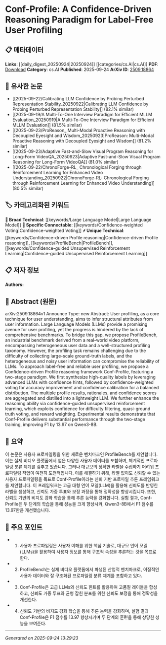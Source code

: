 <!-- KEYWORD_LINKING_METADATA:
{
  "processed_timestamp": "2025-09-24T13:29:23.944421",
  "vocabulary_version": "1.0",
  "selected_keywords": [
    "Large Language Model",
    "Confidence-driven Profile reasoning",
    "ProfileBench",
    "Confidence-weighted Voting",
    "Confidence-guided Unsupervised Reinforcement Learning"
  ],
  "rejected_keywords": [],
  "similarity_scores": {
    "Large Language Model": 0.85,
    "Confidence-driven Profile reasoning": 0.78,
    "ProfileBench": 0.72,
    "Confidence-weighted Voting": 0.8,
    "Confidence-guided Unsupervised Reinforcement Learning": 0.75
  },
  "extraction_method": "AI_prompt_based",
  "budget_applied": true,
  "candidates_json": {
    "candidates": [
      {
        "surface": "Large Language Models",
        "canonical": "Large Language Model",
        "aliases": [
          "LLM"
        ],
        "category": "broad_technical",
        "rationale": "Large Language Models are central to the proposed framework and connect with various NLP tasks.",
        "novelty_score": 0.45,
        "connectivity_score": 0.88,
        "specificity_score": 0.65,
        "link_intent_score": 0.85
      },
      {
        "surface": "Confidence-driven Profile reasoning",
        "canonical": "Confidence-driven Profile reasoning",
        "aliases": [
          "Conf-Profile"
        ],
        "category": "unique_technical",
        "rationale": "This is a novel framework introduced in the paper, crucial for understanding the proposed profiling method.",
        "novelty_score": 0.75,
        "connectivity_score": 0.68,
        "specificity_score": 0.85,
        "link_intent_score": 0.78
      },
      {
        "surface": "ProfileBench",
        "canonical": "ProfileBench",
        "aliases": [],
        "category": "unique_technical",
        "rationale": "ProfileBench is a new benchmark introduced in the paper, relevant for evaluating user profiling tasks.",
        "novelty_score": 0.8,
        "connectivity_score": 0.6,
        "specificity_score": 0.82,
        "link_intent_score": 0.72
      },
      {
        "surface": "confidence-weighted voting",
        "canonical": "Confidence-weighted Voting",
        "aliases": [],
        "category": "specific_connectable",
        "rationale": "This technique is part of the proposed framework, enhancing the reliability of profiling results.",
        "novelty_score": 0.65,
        "connectivity_score": 0.77,
        "specificity_score": 0.78,
        "link_intent_score": 0.8
      },
      {
        "surface": "confidence-guided unsupervised reinforcement learning",
        "canonical": "Confidence-guided Unsupervised Reinforcement Learning",
        "aliases": [],
        "category": "unique_technical",
        "rationale": "This is a novel learning approach introduced in the paper, enhancing reasoning capabilities.",
        "novelty_score": 0.7,
        "connectivity_score": 0.7,
        "specificity_score": 0.88,
        "link_intent_score": 0.75
      }
    ],
    "ban_list_suggestions": [
      "user profiling",
      "benchmark",
      "video platform"
    ]
  },
  "decisions": [
    {
      "candidate_surface": "Large Language Models",
      "resolved_canonical": "Large Language Model",
      "decision": "linked",
      "scores": {
        "novelty": 0.45,
        "connectivity": 0.88,
        "specificity": 0.65,
        "link_intent": 0.85
      }
    },
    {
      "candidate_surface": "Confidence-driven Profile reasoning",
      "resolved_canonical": "Confidence-driven Profile reasoning",
      "decision": "linked",
      "scores": {
        "novelty": 0.75,
        "connectivity": 0.68,
        "specificity": 0.85,
        "link_intent": 0.78
      }
    },
    {
      "candidate_surface": "ProfileBench",
      "resolved_canonical": "ProfileBench",
      "decision": "linked",
      "scores": {
        "novelty": 0.8,
        "connectivity": 0.6,
        "specificity": 0.82,
        "link_intent": 0.72
      }
    },
    {
      "candidate_surface": "confidence-weighted voting",
      "resolved_canonical": "Confidence-weighted Voting",
      "decision": "linked",
      "scores": {
        "novelty": 0.65,
        "connectivity": 0.77,
        "specificity": 0.78,
        "link_intent": 0.8
      }
    },
    {
      "candidate_surface": "confidence-guided unsupervised reinforcement learning",
      "resolved_canonical": "Confidence-guided Unsupervised Reinforcement Learning",
      "decision": "linked",
      "scores": {
        "novelty": 0.7,
        "connectivity": 0.7,
        "specificity": 0.88,
        "link_intent": 0.75
      }
    }
  ]
}
-->

# Conf-Profile: A Confidence-Driven Reasoning Paradigm for Label-Free User Profiling

## 📋 메타데이터

**Links**: [[daily_digest_20250924|20250924]] [[categories/cs.AI|cs.AI]]
**PDF**: [Download](https://arxiv.org/pdf/2509.18864.pdf)
**Category**: cs.AI
**Published**: 2025-09-24
**ArXiv ID**: [2509.18864](https://arxiv.org/abs/2509.18864)

## 🔗 유사한 논문
- [[2025-09-22/Calibrating LLM Confidence by Probing Perturbed Representation Stability_20250922|Calibrating LLM Confidence by Probing Perturbed Representation Stability]] (82.1% similar)
- [[2025-09-19/A Multi-To-One Interview Paradigm for Efficient MLLM Evaluation_20250919|A Multi-To-One Interview Paradigm for Efficient MLLM Evaluation]] (81.5% similar)
- [[2025-09-23/ProReason_ Multi-Modal Proactive Reasoning with Decoupled Eyesight and Wisdom_20250923|ProReason: Multi-Modal Proactive Reasoning with Decoupled Eyesight and Wisdom]] (81.2% similar)
- [[2025-09-23/Adaptive Fast-and-Slow Visual Program Reasoning for Long-Form VideoQA_20250923|Adaptive Fast-and-Slow Visual Program Reasoning for Long-Form VideoQA]] (81.0% similar)
- [[2025-09-22/ChronoForge-RL_ Chronological Forging through Reinforcement Learning for Enhanced Video Understanding_20250922|ChronoForge-RL: Chronological Forging through Reinforcement Learning for Enhanced Video Understanding]] (80.5% similar)

## 🏷️ 카테고리화된 키워드
**🧠 Broad Technical**: [[keywords/Large Language Model|Large Language Model]]
**🔗 Specific Connectable**: [[keywords/Confidence-weighted Voting|Confidence-weighted Voting]]
**⚡ Unique Technical**: [[keywords/Confidence-driven Profile reasoning|Confidence-driven Profile reasoning]], [[keywords/ProfileBench|ProfileBench]], [[keywords/Confidence-guided Unsupervised Reinforcement Learning|Confidence-guided Unsupervised Reinforcement Learning]]

## 📋 저자 정보

**Authors:** 

## 📄 Abstract (원문)

arXiv:2509.18864v1 Announce Type: new 
Abstract: User profiling, as a core technique for user understanding, aims to infer structural attributes from user information. Large Language Models (LLMs) provide a promising avenue for user profiling, yet the progress is hindered by the lack of comprehensive benchmarks. To bridge this gap, we propose ProfileBench, an industrial benchmark derived from a real-world video platform, encompassing heterogeneous user data and a well-structured profiling taxonomy. However, the profiling task remains challenging due to the difficulty of collecting large-scale ground-truth labels, and the heterogeneous and noisy user information can compromise the reliability of LLMs. To approach label-free and reliable user profiling, we propose a Confidence-driven Profile reasoning framework Conf-Profile, featuring a two-stage paradigm. We first synthesize high-quality labels by leveraging advanced LLMs with confidence hints, followed by confidence-weighted voting for accuracy improvement and confidence calibration for a balanced distribution. The multiple profile results, rationales, and confidence scores are aggregated and distilled into a lightweight LLM. We further enhance the reasoning ability via confidence-guided unsupervised reinforcement learning, which exploits confidence for difficulty filtering, quasi-ground truth voting, and reward weighting. Experimental results demonstrate that Conf-Profile delivers substantial performance through the two-stage training, improving F1 by 13.97 on Qwen3-8B.

## 📝 요약

이 논문은 사용자 프로파일링을 위한 새로운 벤치마크인 ProfileBench를 제안합니다. 이는 실제 비디오 플랫폼에서 얻은 다양한 사용자 데이터를 포함하며, 체계적인 프로파일링 분류 체계를 갖추고 있습니다. 그러나 대규모의 정확한 라벨을 수집하기 어려워 프로파일링 작업이 여전히 도전적입니다. 이를 해결하기 위해, 라벨 없이도 신뢰할 수 있는 사용자 프로파일링을 목표로 Conf-Profile이라는 신뢰 기반 프로파일 추론 프레임워크를 제안합니다. 이 프레임워크는 고급 대형 언어 모델(LLM)을 활용해 신뢰도를 반영한 라벨을 생성하고, 신뢰도 가중 투표와 보정 과정을 통해 정확성을 향상시킵니다. 또한, 신뢰도 기반의 비지도 강화 학습을 통해 추론 능력을 강화합니다. 실험 결과, Conf-Profile은 두 단계의 학습을 통해 성능을 크게 향상시켜, Qwen3-8B에서 F1 점수를 13.97만큼 개선했습니다.

## 🎯 주요 포인트

- 1. 사용자 프로파일링은 사용자 이해를 위한 핵심 기술로, 대규모 언어 모델(LLMs)을 활용하여 사용자 정보를 통해 구조적 속성을 추론하는 것을 목표로 한다.
- 2. ProfileBench는 실제 비디오 플랫폼에서 파생된 산업적 벤치마크로, 이질적인 사용자 데이터와 잘 구조화된 프로파일링 분류 체계를 포함하고 있다.
- 3. Conf-Profile은 고급 LLMs와 신뢰도 힌트를 활용하여 고품질 레이블을 합성하고, 신뢰도 가중 투표와 균형 잡힌 분포를 위한 신뢰도 보정을 통해 정확성을 개선한다.
- 4. 신뢰도 기반의 비지도 강화 학습을 통해 추론 능력을 강화하며, 실험 결과 Conf-Profile은 F1 점수를 13.97 향상시키며 두 단계의 훈련을 통해 상당한 성능을 보여준다.


---

*Generated on 2025-09-24 13:29:23*